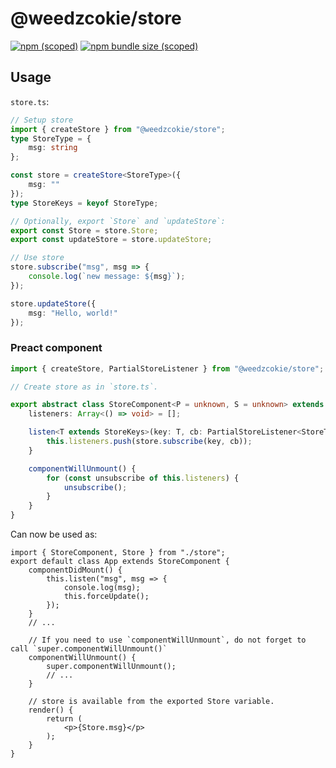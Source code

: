 # @weedzcokie/store

[![npm (scoped)](https://img.shields.io/npm/v/@weedzcokie/store?style=for-the-badge)](https://www.npmjs.com/package/@weedzcokie/store)
[![npm bundle size (scoped)](https://img.shields.io/bundlephobia/min/@weedzcokie/store?style=for-the-badge)](https://www.npmjs.com/package/@weedzcokie/store)

## Usage

`store.ts`:

```typescript
// Setup store
import { createStore } from "@weedzcokie/store";
type StoreType = {
    msg: string
};

const store = createStore<StoreType>({
    msg: ""
});
type StoreKeys = keyof StoreType;

// Optionally, export `Store` and `updateStore`:
export const Store = store.Store;
export const updateStore = store.updateStore;

// Use store
store.subscribe("msg", msg => {
    console.log(`new message: ${msg}`);
});

store.updateStore({
    msg: "Hello, world!"
});
```

### Preact component

```typescript
import { createStore, PartialStoreListener } from "@weedzcokie/store";

// Create store as in `store.ts`.

export abstract class StoreComponent<P = unknown, S = unknown> extends Component<P, S> {
    listeners: Array<() => void> = [];

    listen<T extends StoreKeys>(key: T, cb: PartialStoreListener<StoreType, T>) {
        this.listeners.push(store.subscribe(key, cb));
    }

    componentWillUnmount() {
        for (const unsubscribe of this.listeners) {
            unsubscribe();
        }
    }
}
```

Can now be used as:

```tsx
import { StoreComponent, Store } from "./store";
export default class App extends StoreComponent {
    componentDidMount() {
        this.listen("msg", msg => {
            console.log(msg);
            this.forceUpdate();
        });
    }
    // ...
    
    // If you need to use `componentWillUnmount`, do not forget to call `super.componentWillUnmount()`
    componentWillUnmount() {
        super.componentWillUnmount();
        // ...
    }

    // store is available from the exported Store variable.
    render() {
        return (
            <p>{Store.msg}</p>
        );
    }
}
```
